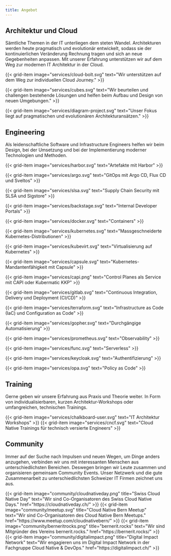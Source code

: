 ```yaml
---
title: Angebot
---
```


## Architektur und Cloud

Sämtliche Themen in der IT unterliegen dem steten Wandel. Architekturen werden heute pragmatisch und evolutionär
entwickelt, sodass sie der kontinuierlichen Veränderung Rechnung tragen und sich an neue Gegebenheiten anpassen. Mit
unserer Erfahrung unterstützen wir auf dem Weg zur modernen IT Architektur in der Cloud.

<div class="row">
  {{< grid-item
      image="services/cloud-bolt.svg"
      text="Wir unterstützen auf dem Weg zur individuellen Cloud Journey." >}}

  {{< grid-item
      image="services/cubes.svg"
      text="Wir beurteilen und challengen bestehende Lösungen und helfen beim Aufbau und Design von neuen Umgebungen." >}}

  {{< grid-item
      image="services/diagram-project.svg"
      text="Unser Fokus liegt auf pragmatischen und evolutionären Architekturansätzen." >}}
</div>

## Engineering

Als leidenschaftliche Software und Infrastructure Engineers helfen wir beim Design, bei der Umsetzung und bei der
Implementierung moderner Technologien und Methoden.

<div class="row">
  {{< grid-item
      image="services/harbor.svg"
      text="Artefakte mit Harbor" >}}

  {{< grid-item
      image="services/argo.svg"
      text="GitOps mit Argo CD, Flux CD und Sveltos" >}}

  {{< grid-item
      image="services/slsa.svg"
      text="Supply Chain Security mit SLSA und Sigstore" >}}

  {{< grid-item
      image="services/backstage.svg"
      text="Internal Developer Portals" >}}

 {{< grid-item
      image="services/docker.svg"
      text="Containers" >}}

  {{< grid-item
      image="services/kubernetes.svg"
      text="Massgeschneiderte Kubernetes-Distributionen" >}}

  {{< grid-item
      image="services/kubevirt.svg"
      text="Virtualisierung auf Kubernetes" >}}

  {{< grid-item
      image="services/capsule.svg"
      text="Kubernetes-Mandantenfähigkeit mit Capsule" >}}

  {{< grid-item
      image="services/capi.png"
      text="Control Planes als Service mit CAPI oder Kubermatic KKP" >}}

  {{< grid-item
      image="services/gitlab.svg"
      text="Continuous Integration, Delivery und Deployment (CI/CD)" >}}

  {{< grid-item
      image="services/terraform.svg"
      text="Infrastructure as Code (IaC) und Configuration as Code" >}}

  {{< grid-item
      image="services/gopher.svg"
      text="Durchgängige Automatisierung" >}}

  {{< grid-item
      image="services/prometheus.svg"
      text="Observability" >}}

  {{< grid-item
      image="services/func.svg"
      text="Serverless" >}}

  {{< grid-item
      image="services/keycloak.svg"
      text="Authentifizierung" >}}

  {{< grid-item
      image="services/opa.svg"
      text="Policy as Code" >}}


</div>


## Training

Gerne geben wir unsere Erfahrung aus Praxis und Theorie weiter. In Form von individualisierbaren, kurzen
Architektur-Workshops oder umfangreichen, technischen Trainings.

<div class="row">
  {{< grid-item
      image="services/chalkboard-user.svg"
      text="IT Architektur Workshops" >}}
  {{< grid-item
      image="services/cncf.svg"
      text="Cloud Native Trainings für technisch versierte Engineers" >}}
</div>

## Community

Immer auf der Suche nach Impulsen und neuen Wegen, um Dinge anders anzugehen, verbinden wir uns mit interessanten
Menschen aus unterschiedlichsten Bereichen. Deswegen bringen wir Leute zusammen und organisieren gemeinsam Community
Events. Unser Netzwerk und die gute Zusammenarbeit zu unterschiedlichsten Schweizer IT Firmen zeichnet uns aus.

<div class="row">
  {{< grid-item
      image="community/cloudnativeday.png"
      title="Swiss Cloud Native Day"
      text="Wir sind Co-Organisatoren des Swiss Cloud Native Days."
      href="https://cloudnativeday.ch/" >}}
  {{< grid-item
      image="community/meetup.svg"
      title="Cloud Native Bern Meetup"
      text="Wir sind Co-Organisatoren des Cloud Native Bern Meetups."
      href="https://www.meetup.com/cloudnativebern/" >}}
  {{< grid-item
      image="community/berneritrocks.png"
      title="bernerit.rocks"
      text="Wir sind Mitgründer des Vereins bernerit.rocks."
      href="https://bernerit.rocks/" >}}
  {{< grid-item
      image="community/digitalimpact.png"
      title="Digital Impact Network"
      text="Wir engagieren uns im Digital Impact Network in der Fachgruppe Cloud Native & DevOps."
      href="https://digitalimpact.ch/" >}}
</div>

